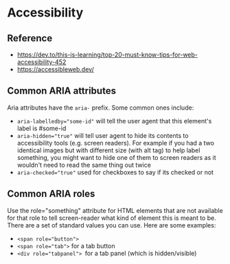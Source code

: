 # Accessibility

## Reference

- <https://dev.to/this-is-learning/top-20-must-know-tips-for-web-accessibility-452>
- <https://accessibleweb.dev/>

## Common ARIA attributes

Aria attributes have the `aria-` prefix. Some common ones include:

- `aria-labelledby="some-id"` will tell the user agent that this element's label is #some-id
- `aria-hidden="true"` will tell user agent to hide its contents to accessibility tools (e.g. screen readers).
For example if you had a two identical images but with different size (with alt tag) to help label something, you might want to hide one of them to screen readers as it wouldn't need to read the same thing out twice
- `aria-checked="true"` used for checkboxes to say if its checked or not

## Common ARIA roles

Use the role="something" attribute for HTML elements that are not available for that role to tell screen-reader what kind of element this is meant to be. There are a set of standard values you can use. Here are some examples:

- `<span role="button">`
- `<span role="tab">` for a tab button
- `<div role="tabpanel"> `for a tab panel (which is hidden/visible)